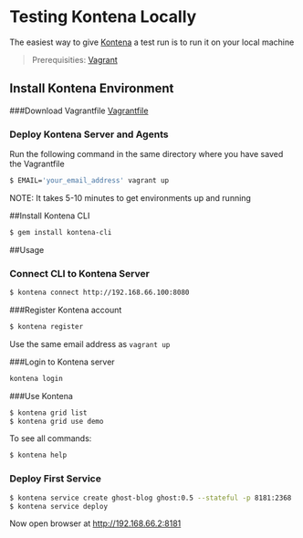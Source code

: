 # Testing Kontena Locally
The easiest way to give [Kontena](http://www.kontena.io) a test run is to run it on your local machine

> Prerequisities: [Vagrant](https://www.vagrantup.com/)

## Install Kontena Environment

###Download Vagrantfile
[Vagrantfile](https://gist.github.com/nevalla/3c5d962c99b23f1f2fb2)

### Deploy Kontena Server and Agents
Run the following command in the same directory where you have saved the Vagrantfile
```sh
$ EMAIL='your_email_address' vagrant up
```
NOTE: It takes 5-10 minutes to get environments up and running

##Install Kontena CLI
```sh
$ gem install kontena-cli
```

##Usage
### Connect CLI to Kontena Server

```sh
$ kontena connect http://192.168.66.100:8080
```
###Register Kontena account
```sh
$ kontena register
```
Use the same email address as `vagrant up`

###Login to Kontena server
```sh
kontena login
```
###Use Kontena
```sh
$ kontena grid list
$ kontena grid use demo
```
To see all commands:
```sh
$ kontena help
```

### Deploy First Service

```sh
$ kontena service create ghost-blog ghost:0.5 --stateful -p 8181:2368
$ kontena service deploy
```

Now open browser at http://192.168.66.2:8181

